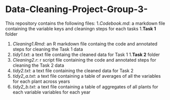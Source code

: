 # Data-Cleaning-Project-Group-3-

This repository contains the following files:
1.*Codebook.md*: a markdown file containing the variable keys and cleaningn steps for each tasks
1.**Task 1** folder
  1. *Cleaning1.Rmd*: an R markdown file containg the code and annotated steps for cleaning the Task 1 data
  1. *tidy1.txt*: a text file containg the cleaned data for Task 1
1.**Task 2** folder 
  1. *Cleaning2.r*: r script file containing the code and annotated steps for cleaning the Task 2 data
  1. *tidy2.txt*: a text file containing the cleaned data for Task 2
  1. *tidy2_a.txt*: a text file containing a table of averages of all the variables for each plant across years
  1. *tidy2_b.txt*: a text file containing a table of aggregates of all plants for each variable variables for each year
